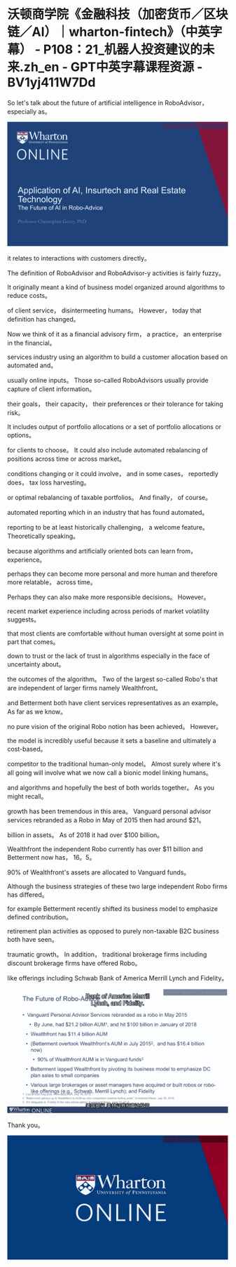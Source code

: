 # 沃顿商学院《金融科技（加密货币／区块链／AI）｜wharton-fintech》（中英字幕） - P108：21_机器人投资建议的未来.zh_en - GPT中英字幕课程资源 - BV1yj411W7Dd

 So let's talk about the future of artificial intelligence in RoboAdvisor， especially as。



![](img/e0539a811b3f9a583730fe2884eba722_1.png)

 it relates to interactions with customers directly。

 The definition of RoboAdvisor and RoboAdvisor-y activities is fairly fuzzy。

 It originally meant a kind of business model organized around algorithms to reduce costs。

 of client service， disintermeeting humans。 However， today that definition has changed。

 Now we think of it as a financial advisory firm， a practice， an enterprise in the financial。

 services industry using an algorithm to build a customer allocation based on automated and。

 usually online inputs。 Those so-called RoboAdvisors usually provide capture of client information。

 their goals， their capacity， their preferences or their tolerance for taking risk。

 It includes output of portfolio allocations or a set of portfolio allocations or options。

 for clients to choose。 It could also include automated rebalancing of positions across time or across market。

 conditions changing or it could involve， and in some cases， reportedly does， tax loss harvesting。

 or optimal rebalancing of taxable portfolios。 And finally， of course。

 automated reporting which in an industry that has found automated。

 reporting to be at least historically challenging， a welcome feature。 Theoretically speaking。

 because algorithms and artificially oriented bots can learn from， experience。

 perhaps they can become more personal and more human and therefore more relatable， across time。

 Perhaps they can also make more responsible decisions。 However。

 recent market experience including across periods of market volatility suggests。

 that most clients are comfortable without human oversight at some point in part that comes。

 down to trust or the lack of trust in algorithms especially in the face of uncertainty about。

 the outcomes of the algorithm。 Two of the largest so-called Robo's that are independent of larger firms namely Wealthfront。

 and Betterment both have client services representatives as an example。 As far as we know。

 no pure vision of the original Robo notion has been achieved。 However。

 the model is incredibly useful because it sets a baseline and ultimately a cost-based。

 competitor to the traditional human-only model。 Almost surely where it's all going will involve what we now call a bionic model linking humans。

 and algorithms and hopefully the best of both worlds together。 As you might recall。

 growth has been tremendous in this area。 Vanguard personal advisor services rebranded as a Robo in May of 2015 then had around $21。

 billion in assets。 As of 2018 it had over $100 billion。

 Wealthfront the independent Robo currently has over $11 billion and Betterment now has， 16。5。

 90% of Wealthfront's assets are allocated to Vanguard funds。

 Although the business strategies of these two large independent Robo firms has differed。

 for example Betterment recently shifted its business model to emphasize defined contribution。

 retirement plan activities as opposed to purely non-taxable B2C business both have seen。

 traumatic growth。 In addition， traditional brokerage firms including discount brokerage firms have offered Robo。

 like offerings including Schwab Bank of America Merrill Lynch and Fidelity。



![](img/e0539a811b3f9a583730fe2884eba722_3.png)

 Thank you。

![](img/e0539a811b3f9a583730fe2884eba722_5.png)